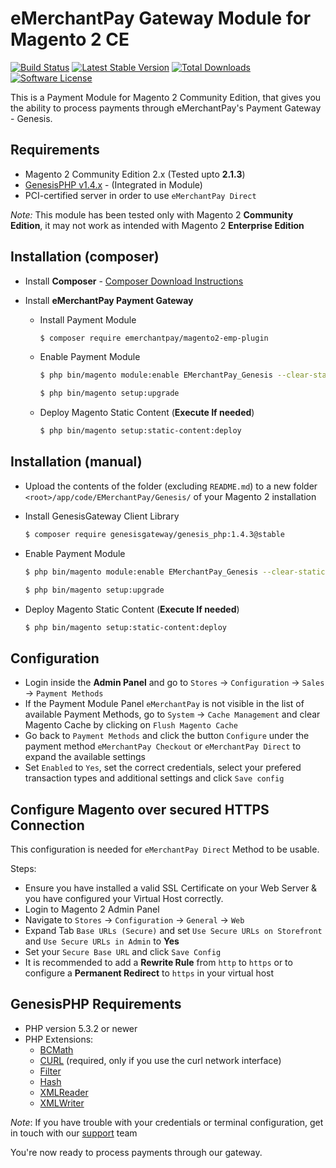 eMerchantPay Gateway Module for Magento 2 CE
=============================

[![Build Status](https://img.shields.io/travis/eMerchantPay/magento2-emp-plugin.svg?style=flat)](https://travis-ci.org/eMerchantPay/magento2-emp-plugin)
[![Latest Stable Version](https://poser.pugx.org/emerchantpay/magento2-emp-plugin/v/stable)](https://packagist.org/packages/emerchantpay/magento2-emp-plugin)
[![Total Downloads](https://img.shields.io/packagist/dt/eMerchantPay/magento2-emp-plugin.svg?style=flat)](https://packagist.org/packages/emerchantpay/magento2-emp-plugin)
[![Software License](https://img.shields.io/badge/license-GPL-green.svg?style=flat)](http://opensource.org/licenses/gpl-2.0.php)

This is a Payment Module for Magento 2 Community Edition, that gives you the ability to process payments through eMerchantPay's Payment Gateway - Genesis.

Requirements
------------

* Magento 2 Community Edition 2.x (Tested upto __2.1.3__)
* [GenesisPHP v1.4.x](https://github.com/GenesisGateway/genesis_php) - (Integrated in Module)
* PCI-certified server in order to use ```eMerchantPay Direct```

*Note:* This module has been tested only with Magento 2 __Community Edition__, it may not work
as intended with Magento 2 __Enterprise Edition__

Installation (composer)
---------------------
* Install __Composer__ - [Composer Download Instructions](https://getcomposer.org/doc/00-intro.md)

* Install __eMerchantPay Payment Gateway__

    * Install Payment Module

        ```sh
        $ composer require emerchantpay/magento2-emp-plugin
        ```

    * Enable Payment Module 
        
        ```sh
        $ php bin/magento module:enable EMerchantPay_Genesis --clear-static-content
        ```

        ```sh
        $ php bin/magento setup:upgrade
        ```

    * Deploy Magento Static Content (__Execute If needed__)
        ```sh
        $ php bin/magento setup:static-content:deploy
        ```

Installation (manual)
---------------------

* Upload the contents of the folder (excluding ```README.md```) to a new folder ```<root>/app/code/EMerchantPay/Genesis/``` of your Magento 2 installation
* Install GenesisGateway Client Library
    
    ```sh
    $ composer require genesisgateway/genesis_php:1.4.3@stable
    ```

* Enable Payment Module 

    ```sh
    $ php bin/magento module:enable EMerchantPay_Genesis --clear-static-content
    ```

    ```sh
    $ php bin/magento setup:upgrade
    ```

* Deploy Magento Static Content (__Execute If needed__)
    ```sh
    $ php bin/magento setup:static-content:deploy
    ```

Configuration
---------------------

* Login inside the __Admin Panel__ and go to ```Stores``` -> ```Configuration``` -> ```Sales``` -> ```Payment Methods```
* If the Payment Module Panel ```eMerchantPay``` is not visible in the list of available Payment Methods, 
  go to  ```System``` -> ```Cache Management``` and clear Magento Cache by clicking on ```Flush Magento Cache```
* Go back to ```Payment Methods``` and click the button ```Configure``` under the payment method ```eMerchantPay Checkout``` or ```eMerchantPay Direct``` to expand the available settings
* Set ```Enabled``` to ```Yes```, set the correct credentials, select your prefered transaction types and additional settings and click ```Save config```

Configure Magento over secured HTTPS Connection
---------------------
This configuration is needed for ```eMerchantPay Direct``` Method to be usable.

Steps:
* Ensure you have installed a valid SSL Certificate on your Web Server & you have configured your Virtual Host correctly.
* Login to Magento 2 Admin Panel
* Navigate to ```Stores``` -> ```Configuration``` -> ```General``` -> ```Web``` 
* Expand Tab ```Base URLs (Secure)``` and set ```Use Secure URLs on Storefront``` and ```Use Secure URLs in Admin``` to **Yes**
* Set your ```Secure Base URL``` and click ```Save Config```
* It is recommended to add a **Rewrite Rule** from ```http``` to ```https``` or to configure a **Permanent Redirect** to ```https``` in your virtual host

GenesisPHP Requirements
------------

* PHP version 5.3.2 or newer
* PHP Extensions:
    * [BCMath](https://php.net/bcmath)
    * [CURL](https://php.net/curl) (required, only if you use the curl network interface)
    * [Filter](https://php.net/filter)
    * [Hash](https://php.net/hash)
    * [XMLReader](https://php.net/xmlreader)
    * [XMLWriter](https://php.net/xmlwriter)

_Note_: If you have trouble with your credentials or terminal configuration, get in touch with our [support] team

You're now ready to process payments through our gateway.

[support]: mailto:tech-support@emerchantpay.net
